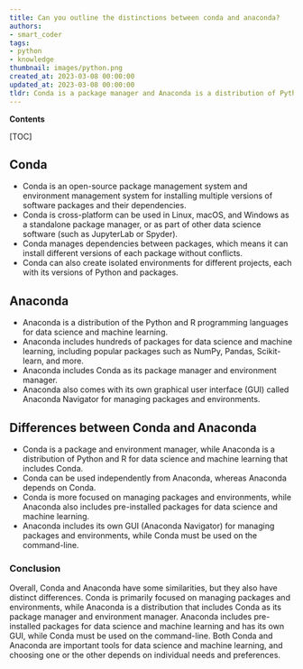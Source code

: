 ```yaml
---
title: Can you outline the distinctions between conda and anaconda?
authors:
- smart_coder
tags:
- python
- knowledge
thumbnail: images/python.png
created_at: 2023-03-08 00:00:00
updated_at: 2023-03-08 00:00:00
tldr: Conda is a package manager and Anaconda is a distribution of Python which includes Conda, as well as other tools and packages that are commonly used in data science.
---
```


**Contents**

[TOC]

## Conda

- Conda is an open-source package management system and environment management system for installing multiple versions of software packages and their dependencies.
- Conda is cross-platform can be used in Linux, macOS, and Windows as a standalone package manager, or as part of other data science software (such as JupyterLab or Spyder).
- Conda manages dependencies between packages, which means it can install different versions of each package without conflicts.
- Conda can also create isolated environments for different projects, each with its versions of Python and packages.


## Anaconda

- Anaconda is a distribution of the Python and R programming languages for data science and machine learning.
- Anaconda includes hundreds of packages for data science and machine learning, including popular packages such as NumPy, Pandas, Scikit-learn, and more.
- Anaconda includes Conda as its package manager and environment manager.
- Anaconda also comes with its own graphical user interface (GUI) called Anaconda Navigator for managing packages and environments.


## Differences between Conda and Anaconda

- Conda is a package and environment manager, while Anaconda is a distribution of Python and R for data science and machine learning that includes Conda.
- Conda can be used independently from Anaconda, whereas Anaconda depends on Conda.
- Conda is more focused on managing packages and environments, while Anaconda also includes pre-installed packages for data science and machine learning.
- Anaconda includes its own GUI (Anaconda Navigator) for managing packages and environments, while Conda must be used on the command-line. 


### Conclusion

Overall, Conda and Anaconda have some similarities, but they also have distinct differences. Conda is primarily focused on managing packages and environments, while Anaconda is a distribution that includes Conda as its package manager and environment manager. Anaconda includes pre-installed packages for data science and machine learning and has its own GUI, while Conda must be used on the command-line. Both Conda and Anaconda are important tools for data science and machine learning, and choosing one or the other depends on individual needs and preferences.
